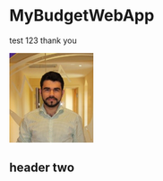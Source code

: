 # MyBudgetWebApp


test 123 thank you

<img src="docs/assets/images/rcm_picture.jpeg" alt="Image description" width="150" height="160">

<h2> header two </h2>
